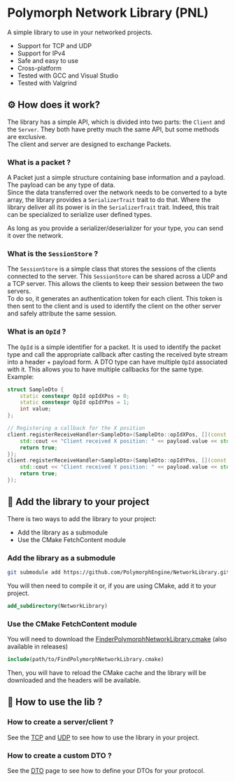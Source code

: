 # Polymorph Network Library (PNL)


A simple library to use in your networked projects.

* Support for TCP and UDP
* Support for IPv4
* Safe and easy to use
* Cross-platform
* Tested with GCC and Visual Studio
* Tested with Valgrind


## ⚙ How does it work?

The library has a simple API, which is divided into two parts: the `Client` and the `Server`.
They both have pretty much the same API, but some methods are exclusive.  
The client and server are designed to exchange Packets.

### What is a packet ? 
A Packet just a simple structure containing base information and a payload. The payload can be any type of data.  
Since the data transferred over the network needs to be converted to a byte array, the library provides a `SerializerTrait` trait to do that.
Where the library deliver all its power is in the `SerializerTrait` trait. Indeed, this trait can be specialized to serialize user defined types.  

As long as you provide a serializer/deserializer for your type, you can send it over the network.

### What is the `SessionStore` ?
The `SessionStore` is a simple class that stores the sessions of the clients connected to the server.
This `SessionStore` can be shared across a UDP and a TCP server. This allows the clients to keep their session between the two servers.  
To do so, it generates an authentication token for each client. This token is then sent to the client and is used to identify the client on the other server and safely attribute the same session.

### What is an `OpId` ?
The `OpId` is a simple identifier for a packet. It is used to identify the packet type and call the appropriate callback after casting the received byte stream into a header + payload  form.
A DTO type can have multiple `OpId` associated with it. This allows you to have multiple callbacks for the same type.   
Example:
```cpp
struct SampleDto {
    static constexpr OpId opIdXPos = 0;
    static constexpr OpId opIdYPos = 1;
    int value;
};

// Registering a callback for the X position
client.registerReceiveHandler<SampleDto>(SampleDto::opIdXPos, [](const PacketHeader &header, const SampleDto &payload) {
    std::cout << "Client received X position: " << payload.value << std::endl;
    return true;
});
client.registerReceiveHandler<SampleDto>(SampleDto::opIdYPos, [](const PacketHeader &header, const SampleDto &payload) {
    std::cout << "Client received Y position: " << payload.value << std::endl;
    return true;
});
```


## 📁 Add the library to your project
There is two ways to add the library to your project:
* Add the library as a submodule
* Use the CMake FetchContent module

### Add the library as a submodule
```bash
git submodule add https://github.com/PolymorphEngine/NetworkLibrary.git
```
You will then need to compile it or, if you are using CMake, add it to your project.
```cmake
add_subdirectory(NetworkLibrary)
```

### Use the CMake FetchContent module
You will need to download the [FinderPolymorphNetworkLibrary.cmake](FindPolymorphNetworkLibrary.cmake) (also available in releases)
```cmake
include(path/to/FindPolymorphNetworkLibrary.cmake)
```
Then, you will have to reload the CMake cache and the library will be downloaded and the headers will be available.

## 🔨 How to use the lib ?

### How to create a server/client ?
See the [TCP](docs/TCP.md) and [UDP](docs/UDP.md)  to see how to use the library in your project.

### How to create a custom DTO ?
See the [DTO](docs/DTO.md) page to see how to define your DTOs for your protocol.
